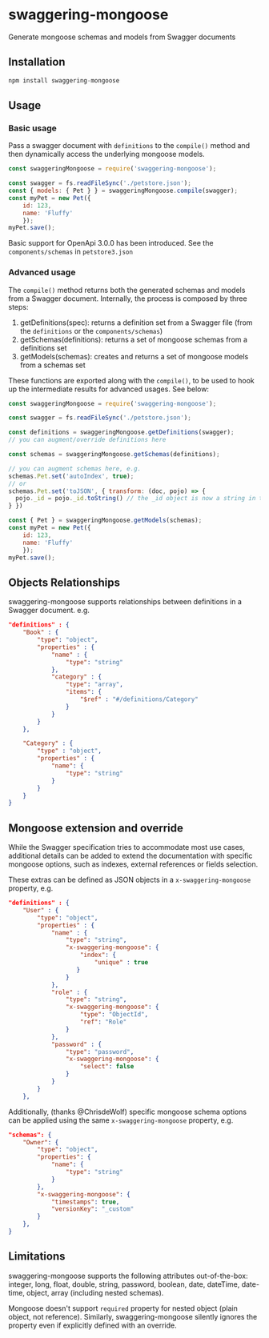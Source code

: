# swaggering-mongoose

Generate mongoose schemas and models from Swagger documents

## Installation

```js
npm install swaggering-mongoose
```

## Usage

### Basic usage

Pass a swagger document with `definitions` to the `compile()` method and then dynamically access the underlying mongoose models.

```js
const swaggeringMongoose = require('swaggering-mongoose');

const swagger = fs.readFileSync('./petstore.json');
const { models: { Pet } } = swaggeringMongoose.compile(swagger);
const myPet = new Pet({
    id: 123,
    name: 'Fluffy'
    });
myPet.save();
```

Basic support for OpenApi 3.0.0 has been introduced. See the `components/schemas` in `petstore3.json`

### Advanced usage

The `compile()` method returns both the generated schemas and models from a Swagger document. Internally, the process is composed by three steps:

1. getDefinitions(spec): returns a definition set from a Swagger file (from the `definitions` or the `components/schemas`)
2. getSchemas(definitions): returns a set of mongoose schemas from a definitions set
3. getModels(schemas): creates and returns a set of mongoose models from a schemas set

These functions are exported along with the `compile()`, to be used to hook up the intermediate results for advanced usages. See below: 

```js
const swaggeringMongoose = require('swaggering-mongoose');

const swagger = fs.readFileSync('./petstore.json');

const definitions = swaggeringMongoose.getDefinitions(swagger);
// you can augment/override definitions here

const schemas = swaggeringMongoose.getSchemas(definitions);

// you can augment schemas here, e.g.
schemas.Pet.set('autoIndex', true);
// or
schemas.Pet.set('toJSON', { transform: (doc, pojo) => {
  pojo._id = pojo._id.toString() // the _id object is now a string in the POJO doc
} })

const { Pet } = swaggeringMongoose.getModels(schemas);
const myPet = new Pet({
    id: 123,
    name: 'Fluffy'
    });
myPet.save();
```

## Objects Relationships

swaggering-mongoose supports relationships between definitions in a Swagger document. e.g.

```json
"definitions" : {
    "Book" : {
        "type": "object",
        "properties" : {
            "name" : {
                "type": "string"
            },
            "category" : {
                "type": "array",
                "items": {
                    "$ref" : "#/definitions/Category"
                }
            }
        }
    },

    "Category" : {
        "type" : "object",
        "properties" : {
            "name": {
                "type": "string"
            }
        }
    }
}
```

## Mongoose extension and override

While the Swagger specification tries to accommodate most use cases, additional details can be added to extend the documentation with specific mongoose options, such as indexes, external references or fields selection.

These extras can be defined as JSON objects in a `x-swaggering-mongoose` property, e.g.

```json
"definitions" : {
    "User" : {
        "type": "object",
        "properties" : {
            "name" : {
                "type": "string",
                "x-swaggering-mongoose": {
                    "index": {
                        "unique" : true
                   }
                }
            },
            "role" : {
                "type": "string",
                "x-swaggering-mongoose": {
                    "type": "ObjectId",
                    "ref": "Role"
                }
            },
            "password" : {
                "type": "password",
                "x-swaggering-mongoose": {
                    "select": false
                }
            }
        }
    },
```

Additionally, (thanks @ChrisdeWolf) specific mongoose schema options can be applied using the same `x-swaggering-mongoose` property, e.g.

```json
"schemas": {
    "Owner": {
        "type": "object",
        "properties": {
            "name": {
                "type": "string"
            }
        },
        "x-swaggering-mongoose": {
            "timestamps": true, 
            "versionKey": "_custom"
        }
    },
}
```

## Limitations

swaggering-mongoose supports the following attributes out-of-the-box: integer, long, float, double, string, password, boolean, date, dateTime, date-time, object, array (including nested schemas).

Mongoose doesn't support `required` property for nested object (plain object, not reference). Similarly, swaggering-mongoose silently ignores the property even if explicitly defined with an override.

